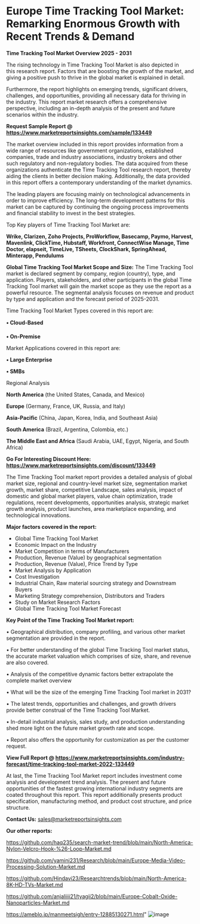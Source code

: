 # Europe Time Tracking Tool Market: Remarking Enormous Growth with Recent Trends & Demand

<Strong> Time Tracking Tool Market Overview 2025 - 2031</strong>

The rising technology in Time Tracking Tool Market is also depicted in this research report. Factors that are boosting the growth of the market, and giving a positive push to thrive in the global market is explained in detail.

Furthermore, the report highlights on emerging trends, significant drivers, challenges, and opportunities, providing all necessary data for thriving in the industry. This report market research offers a comprehensive perspective, including an in-depth analysis of the present and future scenarios within the industry.

<strong>Request Sample Report @ <a href=https://www.marketreportsinsights.com/sample/133449>https://www.marketreportsinsights.com/sample/133449</a></strong>

The market overview included in this report provides information from a wide range of resources like government organizations, established companies, trade and industry associations, industry brokers and other such regulatory and non-regulatory bodies. The data acquired from these organizations authenticate the Time Tracking Tool research report, thereby aiding the clients in better decision making. Additionally, the data provided in this report offers a contemporary understanding of the market dynamics.

The leading players are focusing mainly on technological advancements in order to improve efficiency. The long-term development patterns for this market can be captured by continuing the ongoing process improvements and financial stability to invest in the best strategies.

Top Key players of Time Tracking Tool Market are:

<strong>Wrike, Clarizen, Zoho Projects, ProWorkflow, Basecamp, Paymo, Harvest, Mavenlink, ClickTime, Hubstaff, Workfront, ConnectWise Manage, Time Doctor, elapseit, TimeLive, TSheets, ClockShark, SpringAhead, Minterapp, Pendulums</strong>

<strong><b>Global Time Tracking Tool Market Scope and Size:</b></strong>
The Time Tracking Tool market is declared segment by company, region (country), type, and application. Players, stakeholders, and other participants in the global Time Tracking Tool market will gain the market scope as they use the report as a powerful resource. The segmental analysis focuses on revenue and product by type and application and the forecast period of 2025-2031.

Time Tracking Tool Market Types covered in this report are:

<strong>• Cloud-Based

• On-Premise</strong>

Market Applications covered in this report are:

<strong>• Large Enterprise

• SMBs</strong> 

Regional Analysis

<strong>North America</strong> (the United States, Canada, and Mexico)

<strong>Europe</strong> (Germany, France, UK, Russia, and Italy)

<strong>Asia-Pacific</strong> (China, Japan, Korea, India, and Southeast Asia)

<strong>South America</strong> (Brazil, Argentina, Colombia, etc.)

<strong>The Middle East and Africa</strong> (Saudi Arabia, UAE, Egypt, Nigeria, and South Africa)

<strong>Go For Interesting Discount Here: <a href=https://www.marketreportsinsights.com/discount/133449>https://www.marketreportsinsights.com/discount/133449</a></strong>

The Time Tracking Tool market report provides a detailed analysis of global market size, regional and country-level market size, segmentation market growth, market share, competitive Landscape, sales analysis, impact of domestic and global market players, value chain optimization, trade regulations, recent developments, opportunities analysis, strategic market growth analysis, product launches, area marketplace expanding, and technological innovations.

<strong><b>Major factors covered in the report:</b></strong>
<ul>
  <li>Global Time Tracking Tool Market </li>
  <li>Economic Impact on the Industry</li>
  <li>Market Competition in terms of Manufacturers</li>
  <li>Production, Revenue (Value) by geographical segmentation</li>
  <li>Production, Revenue (Value), Price Trend by Type</li>
  <li>Market Analysis by Application</li>
  <li>Cost Investigation</li>
  <li>Industrial Chain, Raw material sourcing strategy and Downstream Buyers</li>
  <li>Marketing Strategy comprehension, Distributors and Traders</li>
  <li>Study on Market Research Factors</li>
  <li>Global Time Tracking Tool Market Forecast</li>
</ul>

<strong><b>Key Point of the Time Tracking Tool Market report:</b></strong>

• Geographical distribution, company profiling, and various other market segmentation are provided in the report.

• For better understanding of the global Time Tracking Tool market status, the accurate market valuation which comprises of size, share, and revenue are also covered.

• Analysis of the competitive dynamic factors better extrapolate the complete market overview

• What will be the size of the emerging Time Tracking Tool market in 2031?

• The latest trends, opportunities and challenges, and growth drivers provide better construal of the Time Tracking Tool Market.

• In-detail industrial analysis, sales study, and production understanding shed more light on the future market growth rate and scope.

• Report also offers the opportunity for customization as per the customer request.

<strong><b>View Full Report @ <a href=https://www.marketreportsinsights.com/industry-forecast/time-tracking-tool-market-2022-133449>https://www.marketreportsinsights.com/industry-forecast/time-tracking-tool-market-2022-133449</a></b></strong>


At last, the Time Tracking Tool Market report includes investment come analysis and development trend analysis. The present and future opportunities of the fastest growing international industry segments are coated throughout this report. This report additionally presents product specification, manufacturing method, and product cost structure, and price structure.

<strong>Contact Us:</strong>
sales@marketreportsinsights.com

<strong>Our other reports:</strong>

<a href=https://github.com/haq235/search-market-trend/blob/main/North-America-Nylon-Velcro-Hook-%26-Loop-Market.md>https://github.com/haq235/search-market-trend/blob/main/North-America-Nylon-Velcro-Hook-%26-Loop-Market.md</a>

<a href=https://github.com/yamini231/Research/blob/main/Europe-Media-Video-Processing-Solution-Market.md>https://github.com/yamini231/Research/blob/main/Europe-Media-Video-Processing-Solution-Market.md</a>

<a href=https://github.com/Hindavi23/Researchtrends/blob/main/North-America-8K-HD-TVs-Market.md>https://github.com/Hindavi23/Researchtrends/blob/main/North-America-8K-HD-TVs-Market.md</a>

<a href=https://github.com/anjaliiii21/tyagii2/blob/main/Europe-Cobalt-Oxide-Nanoparticles-Market.md>https://github.com/anjaliiii21/tyagii2/blob/main/Europe-Cobalt-Oxide-Nanoparticles-Market.md</a>

<a href=https://ameblo.jp/manmeetsigh/entry-12885130271.html>https://ameblo.jp/manmeetsigh/entry-12885130271.html</a>"
![image](https://github.com/user-attachments/assets/3b183dd6-cdfc-44e6-80bf-acb783051ee3)
